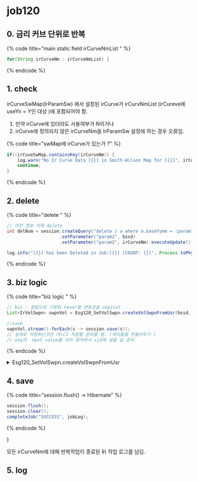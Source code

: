 # job120

## 0. 금리 커브 단위로 반복

{% code title="main static field irCurveNmList " %}
```java
for(String irCurveNm : irCurveNmList) {
```
{% endcode %}

## 1. check

irCurveSwMap(IrParamSw) 에서 설정된  irCurve가  irCurvNmList (irCureve에 useYn = Y인 대상 )에 포함되어야 함.&#x20;

1. 만약 irCurve에 있더라도 사용여부가 N이거나&#x20;
2. irCurve에 정의되지 않은 irCurveNm을 IrParamSw 설정에 하는 경우 오류임.&#x20;

{% code title="swMap에 irCurve가 있는가 ?" %}
```java
if(!irCuveSwMap.containsKey(irCurveNm)) {
	log.warn("No Ir Curve Data [{}] in Smith-Wilson Map for [{}]", irCurveNm, bssd);						
	continue;
}
```
{% endcode %}

## 2. delete

{% code title="delete " %}
```java
// 이전 정보 삭제 delete 
int delNum = session.createQuery("delete / a where a.baseYymm = :param1 and a.irCurveNm = :param2")
					.setParameter("param1", bssd)				
					.setParameter("param2", irCurveNm).executeUpdate();

log.info("[{}] has been Deleted in Job:[{}] [COUNT: {}]", Process.toPhysicalName(IrVolSwpn.class.getSimpleName()), jobLog.getJobId(), delNum);
```
{% endcode %}

## 3. biz logic&#x20;

{% code title="biz logic " %}
```java
// biz : 컬럼으로 구분된 tenor별 변동성을 unpivot  
List<IrVolSwpn> swpnVol = Esg120_SetVolSwpn.createVolSwpnFromUsr(bssd, irCurveNm);

//save
swpnVol.stream().forEach(s -> session.save(s));
// 실제로 저장하는것은 아니고 저장할 준비를 함. (쿼리들을 만들어두기 )
// seq의  next value를 미리 읽어와서 sid에 넣을 값 준비. 
```
{% endcode %}

<details>

<summary>Esg120_SetVolSwpn.createVolSwpnFromUsr</summary>

```java
List<IrVolSwpn>    volSwpn    = new ArrayList<IrVolSwpn>();		
List<String>       swpnTen    = Arrays.asList("M0012", "M0024", "M0036", "M0060", "M0084", "M0120");		
List<IrVolSwpnUsr> volSwpnUsr = IrVolSwpnDao.getSwpnVolUsr(bssd, irCurveNm, swpnTen);

double toReal = 0.01;
int    digit  = 7;  

for(IrVolSwpnUsr volUsr : volSwpnUsr) {

// 컬럼으로 구분된 스왑션 변동성 정보를 row로 돌리는 작업 (unpivot)
for(int i=0; i<6; i++) {
	IrVolSwpn vol = new IrVolSwpn();			
	
	vol.setBaseYymm(bssd);				
	vol.setIrCurveNm(irCurveNm);				
	vol.setIrCurve(volUsr.getIrCurve());				
	vol.setSwpnMatNum(Integer.valueOf(volUsr.getSwpnMat().substring(1)) / MONTH_IN_YEAR);
	
	// pivot column --> row 
	if(i==0) { //1y
		vol.setSwapTenNum(Integer.valueOf(1));
		vol.setVol(round(StringUtil.objectToPrimitive(volUsr.getVolSwpnY1(), 25.0) * toReal, digit));
	}
	else if(i==1) { //2y
		vol.setSwapTenNum(Integer.valueOf(2));
		vol.setVol(round(StringUtil.objectToPrimitive(volUsr.getVolSwpnY2(), 25.0) * toReal, digit));
	}
	else if(i==2) { //3y
		vol.setSwapTenNum(Integer.valueOf(3));
		vol.setVol(round(StringUtil.objectToPrimitive(volUsr.getVolSwpnY3(), 25.0) * toReal, digit));
	}
	else if(i==3) { //5Y
		vol.setSwapTenNum(Integer.valueOf(5));
		vol.setVol(round(StringUtil.objectToPrimitive(volUsr.getVolSwpnY5(), 25.0) * toReal, digit));					
	}
	else if(i==4) { //7Y
		vol.setSwapTenNum(Integer.valueOf(7));
		vol.setVol(round(StringUtil.objectToPrimitive(volUsr.getVolSwpnY7(), 25.0) * toReal, digit));
	}
	else { //10Y
		vol.setSwapTenNum(Integer.valueOf(10));
		vol.setVol(round(StringUtil.objectToPrimitive(volUsr.getVolSwpnY10(), 25.0) * toReal, digit));
	}
	
	vol.setModifiedBy(jobId);
	vol.setUpdateDate(LocalDateTime.now());
						
	volSwpn.add(vol);
}				
}
log.info("{}({}) creates {} results from [{}]. They are inserted into [{}] Table", jobId, EJob.valueOf(jobId).getJobName(), volSwpn.size(), toPhysicalName(IrVolSwpnUsr.class.getSimpleName()), toPhysicalName(IrVolSwpn.class.getSimpleName()));
return volSwpn;
```

</details>

## 4. save

{% code title="session.flush() -> Hibernate" %}
```java
session.flush();
session.clear();
completeJob("SUCCESS", jobLog);
```
{% endcode %}

}

모든 irCurveNm에 대해 반복작업이 종료된 뒤 작업 로그를 남김.&#x20;

## 5. log
